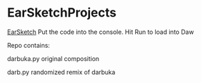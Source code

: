 # EarSketchProjects

[EarSketch](https://earsketch.gatech.edu/earsketch2/)
Put the code into the console. 
Hit Run to load into Daw

Repo contains:

darbuka.py original composition

darb.py randomized remix of darbuka

